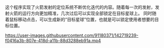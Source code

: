 这个程序实现了火箭发射的定位系统不断优化迭代的内容。随着每一次的发射，发射火箭的运行方向更加精准，几次过后可以实现全部锁定在目标星球上。
同时随着鼠标移动点击，可以生成新的“目标星球”位置，也就是可以锁定使用者想要的目标位置。



https://user-images.githubusercontent.com/91180371/142719239-f0416a3b-807e-418d-a11b-88d3288eb91a.mp4

